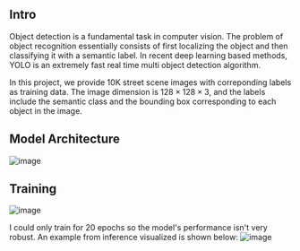 ## Intro
Object detection is a fundamental task in computer vision. The problem of object recognition essentially consists of first localizing the object and then classifying it with a semantic label. In recent deep learning based methods, YOLO is an extremely fast real time multi object detection algorithm.

In this project, we provide 10K street scene images with correponding labels as training data. The image dimension is $128 \times 128 \times 3$, and the labels include the semantic class and the bounding box corresponding to each object in the image.

## Model Architecture
![image](https://user-images.githubusercontent.com/31537022/200158311-78b482aa-1a2a-40f0-9d53-d7eeecf54964.png)


## Training
![image](https://user-images.githubusercontent.com/31537022/200158334-0d8dd41e-65c8-4850-bd29-6fddeb6df27c.png)


I could only train for 20 epochs so the model's performance isn't very robust. An example from inference visualized is shown below:
![image](https://user-images.githubusercontent.com/31537022/200158422-1c36009d-8e2f-40ee-9c4c-a30316959340.png)
